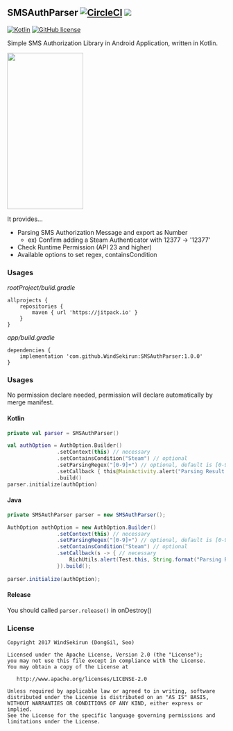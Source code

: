 ## SMSAuthParser [![CircleCI](https://circleci.com/gh/WindSekirun/SMSAuthParser.svg?style=svg)](https://circleci.com/gh/WindSekirun/SMSAuthParser) [![](https://jitpack.io/v/WindSekirun/SMSAuthParser.svg)](https://jitpack.io/#WindSekirun/SMSAuthParser)

[![Kotlin](https://img.shields.io/badge/kotlin-1.2.0-blue.svg)](http://kotlinlang.org)	[![GitHub license](https://img.shields.io/badge/license-Apache%20License%202.0-blue.svg?style=flat)](http://www.apache.org/licenses/LICENSE-2.0)

Simple SMS Authorization Library in Android Application, written in Kotlin.

<img src="https://github.com/WindSekirun/SMSAuthParser/blob/master/sample.jpg" width="175" height="360">

It provides...
 * Parsing SMS Authorization Message and export as Number
   * ex) Confirm adding a Steam Authenticator with 12377 -> '12377'
 * Check Runtime Permission (API 23 and higher)
 * Available options to set regex, containsCondition
 
### Usages
*rootProject/build.gradle*
```	
allprojects {
    repositories {
	    maven { url 'https://jitpack.io' }
    }
}
```

*app/build.gradle*
```
dependencies {
    implementation 'com.github.WindSekirun:SMSAuthParser:1.0.0'
}
```

### Usages
No permission declare needed, permission will declare automatically by merge manifest.

#### Kotlin

```Kotlin
private val parser = SMSAuthParser()

val authOption = AuthOption.Builder()
                .setContext(this) // necessary
                .setContainsCondition("Steam") // optional
                .setParsingRegex("[0-9]+") // optional, default is [0-9]+
                .setCallback { this@MainActivity.alert("Parsing Result: %s".format(it)) } // necessary
                .build()
parser.initialize(authOption)
```

#### Java
```Java
private SMSAuthParser parser = new SMSAuthParser();

AuthOption authOption = new AuthOption.Builder()
                .setContext(this) // necessary
                .setParsingRegex("[0-9]+") // optional, default is [0-9]+
                .setContainsCondition("Steam") // optional
                .setCallback(s -> { // necessary
                    RichUtils.alert(Test.this, String.format("Parsing Result: %s", s));
                }).build();
        
parser.initialize(authOption);
```

#### Release
You should called ```parser.release()``` in onDestroy()

### License 
```
Copyright 2017 WindSekirun (DongGil, Seo)

Licensed under the Apache License, Version 2.0 (the "License");
you may not use this file except in compliance with the License.
You may obtain a copy of the License at

   http://www.apache.org/licenses/LICENSE-2.0

Unless required by applicable law or agreed to in writing, software
distributed under the License is distributed on an "AS IS" BASIS,
WITHOUT WARRANTIES OR CONDITIONS OF ANY KIND, either express or implied.
See the License for the specific language governing permissions and
limitations under the License.
```
